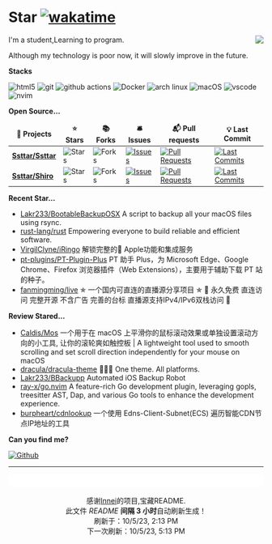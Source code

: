 # Star [![wakatime](https://wakatime.com/badge/user/840d21f8-ccf6-4443-ba54-0b5c2549c2e4.svg)](https://wakatime.com/@840d21f8-ccf6-4443-ba54-0b5c2549c2e4)

<picture>
  <source
    srcset="https://github-readme-stats.vercel.app/api?username=Ssttar&show_icons=true&theme=dark"
  />
  <source
    srcset="https://github-readme-stats.vercel.app/api?username=Ssttar&show_icons=true"
    media="(prefers-color-scheme: light), (prefers-color-scheme: no-preference)"
  />
  <img src="https://github-readme-stats.vercel.app/api?username=Ssttar&show_icons=true" align=right />
</picture>

I'm a student,Learning to program.

Although my technology is poor now, it will slowly improve in the future.

**Stacks**

<p>
  <img alt="html5" src="https://img.shields.io/badge/-HTML5-E34F26?style=flat-square&logo=html5&logoColor=white" />
  <img alt="git" src="https://img.shields.io/badge/-Git-F05032?style=flat-square&logo=git&logoColor=white" />
  <img alt="github actions"
    src="https://img.shields.io/badge/-Github_Actions-2088FF?style=flat-square&logo=github-actions&logoColor=white" />
  <img alt="Docker" src="https://img.shields.io/badge/-Docker-46a2f1?style=flat-square&logo=docker&logoColor=white" />
    <img alt="arch linux"src="https://camo.githubusercontent.com/5663f9a4e9d0c47f590d839330c5b4a140a4af82eb3ffb47d130a4dd9c321273/68747470733a2f2f696d672e736869656c64732e696f2f62616467652f2d617263686c696e75782d626c61636b3f7374796c653d666c61742d737175617265266c6f676f3d617263686c696e7578266c6f676f436f6c6f723d626c7565"/>
  <img alt="macOS" src="https://img.shields.io/badge/-macOS-333?style=flat-square&logo=apple&logoColor=white" />
  <img alt="vscode" src="https://img.shields.io/badge/Visual%20Studio%20Code-blue?style=flat-square&logo=visual-studio-code&logoColor=ffffff" />
  <img alt="nvim" src="https://img.shields.io/badge/NeoVim-649047?style=flat-square&logo=neovim&logoColor=ffffff" />
</p>

**Open Source...**

<table><thead align=center><tr border: none;><td><b>🎁 Projects</b></td><td><b>⭐ Stars</b></td><td><b>📚 Forks</b></td><td><b>🛎 Issues</b></td><td><b>📬 Pull requests</b></td><td><b>💡 Last Commit</b></td></tr></thead><tbody><tr><td><a href=https://github.com/Ssttar/Ssttar><b>Ssttar/Ssttar</b></a></td><td><img alt=Stars src="https://img.shields.io/github/stars/Ssttar/Ssttar?style=flat-square&labelColor=343b41"></td><td><img alt=Forks src="https://img.shields.io/github/forks/Ssttar/Ssttar?style=flat-square&labelColor=343b41"></td><td><a href=https://github.com/Ssttar/Ssttar/issues target=_blank><img alt=Issues src="https://img.shields.io/github/issues/Ssttar/Ssttar?style=flat-square&labelColor=343b41"></a></td><td><a href=https://github.com/Ssttar/Ssttar/pulls target=_blank><img alt="Pull Requests"src="https://img.shields.io/github/issues-pr/Ssttar/Ssttar?style=flat-square&labelColor=343b41"></a></td><td><a href=https://github.com/Ssttar/Ssttar/commits target=_blank><img alt="Last Commits"src="https://img.shields.io/github/last-commit/Ssttar/Ssttar?style=flat-square&labelColor=343b41"></a></td></tr><tr><td><a href=https://github.com/Ssttar/Shiro><b>Ssttar/Shiro</b></a></td><td><img alt=Stars src="https://img.shields.io/github/stars/Ssttar/Shiro?style=flat-square&labelColor=343b41"></td><td><img alt=Forks src="https://img.shields.io/github/forks/Ssttar/Shiro?style=flat-square&labelColor=343b41"></td><td><a href=https://github.com/Ssttar/Shiro/issues target=_blank><img alt=Issues src="https://img.shields.io/github/issues/Ssttar/Shiro?style=flat-square&labelColor=343b41"></a></td><td><a href=https://github.com/Ssttar/Shiro/pulls target=_blank><img alt="Pull Requests"src="https://img.shields.io/github/issues-pr/Ssttar/Shiro?style=flat-square&labelColor=343b41"></a></td><td><a href=https://github.com/Ssttar/Shiro/commits target=_blank><img alt="Last Commits"src="https://img.shields.io/github/last-commit/Ssttar/Shiro?style=flat-square&labelColor=343b41"></a></td></tr></tbody></table>

**Recent Star...**

<ul><li><a href=https://github.com/Lakr233/BootableBackupOSX>Lakr233/BootableBackupOSX</a><span> A script to backup all your macOS files using rsync.</span></li><li><a href=https://github.com/rust-lang/rust>rust-lang/rust</a><span> Empowering everyone to build reliable and efficient software.</span></li><li><a href=https://github.com/VirgilClyne/iRingo>VirgilClyne/iRingo</a><span> 解锁完整的 Apple功能和集成服务</span></li><li><a href=https://github.com/pt-plugins/PT-Plugin-Plus>pt-plugins/PT-Plugin-Plus</a><span> PT 助手 Plus，为 Microsoft Edge、Google Chrome、Firefox 浏览器插件（Web Extensions），主要用于辅助下载 PT 站的种子。</span></li><li><a href=https://github.com/fanmingming/live>fanmingming/live</a><span> ✯ 一个国内可直连的直播源分享项目 ✯ 🔕 永久免费 直连访问 完整开源 不含广告 完善的台标 直播源支持IPv4/IPv6双栈访问 🔕</span></li></ul>

**Review Stared...**

<ul><li><a href=https://github.com/Caldis/Mos>Caldis/Mos</a><span> 一个用于在 macOS 上平滑你的鼠标滚动效果或单独设置滚动方向的小工具, 让你的滚轮爽如触控板 | A lightweight tool used to smooth scrolling and set scroll direction independently for your mouse on macOS</span></li><li><a href=https://github.com/dracula/dracula-theme>dracula/dracula-theme</a><span> 🧛🏻‍♂️ One theme. All platforms.</span></li><li><a href=https://github.com/Lakr233/BBackupp>Lakr233/BBackupp</a><span> Automated iOS Backup Robot</span></li><li><a href=https://github.com/ray-x/go.nvim>ray-x/go.nvim</a><span> A feature-rich Go development plugin, leveraging gopls, treesitter AST, Dap, and various Go tools to enhance the development experience.</span></li><li><a href=https://github.com/burpheart/cdnlookup>burpheart/cdnlookup</a><span> 一个使用 Edns-Client-Subnet(ECS) 遍历智能CDN节点IP地址的工具</span></li></ul>

**Can you find me?**

<p><a href="https://github.com/Ssttar" target="_blank"><img alt="Github" src="https://img.shields.io/badge/GitHub-%2312100E.svg?&style=for-the-badge&logo=Github&logoColor=white" /></a>

---

<img src="./sponsorkit/sponsors.svg" />

<!-- motto -->
<p align=center>感谢<a href=https://github.com/Innei>Innei</a>的项目,宝藏README.<br>此文件 <i>README</i> <b>间隔 3 小时</b>自动刷新生成！<br>刷新于：10/5/23, 2:13 PM<br>下一次刷新：10/5/23, 5:13 PM</p>
